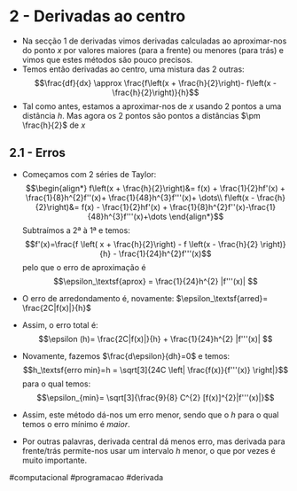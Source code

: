 # 2 - Derivadas ao centro
- Na secção 1 de derivadas vimos derivadas calculadas ao aproximar-nos do ponto $x$ por valores maiores (para a frente) ou menores (para trás) e vimos que estes métodos são pouco precisos.
- Temos então derivadas ao centro, uma mistura das 2 outras:
$$\frac{df}{dx} \approx \frac{f\left(x + \frac{h}{2}\right)- f\left(x - \frac{h}{2}\right)}{h}$$
- Tal como antes, estamos a aproximar-nos de $x$ usando 2 pontos a uma distância $h$. Mas agora os 2 pontos são pontos a distâncias $\pm \frac{h}{2}$ de $x$

## 2.1 - Erros
- Começamos com 2 séries de Taylor:
$$\begin{align*}
f\left(x + \frac{h}{2}\right)&= f(x) + \frac{1}{2}hf'(x) + \frac{1}{8}h^{2}f''(x)+ \frac{1}{48}h^{3}f'''(x)+ \dots\\
f\left(x - \frac{h}{2}\right)&= f(x) - \frac{1}{2}hf'(x) + \frac{1}{8}h^{2}f''(x)-\frac{1}{48}h^{3}f'''(x)+\dots
\end{align*}$$
Subtraímos a 2ª à 1ª e temos:
$$f'(x)=\frac{f \left( x + \frac{h}{2}\right) - f \left(x - \frac{h}{2} \right)}{h} - \frac{1}{24}h^{2}f'''(x)$$
pelo que o erro de aproximação é $$\epsilon_\textsf{aprox} = \frac{1}{24}h^{2} |f'''(x)| $$
- O erro de arredondamento é, novamente: $\epsilon_\textsf{arred}= \frac{2C|f(x)|}{h}$
- Assim, o erro total é:
$$\epsilon (h)= \frac{2C|f(x)|}{h} + \frac{1}{24}h^{2} |f'''(x)| $$

- Novamente, fazemos $\frac{d\epsilon}{dh}=0$ e temos:
$$h_\textsf{erro min}=h = \sqrt[3]{24C \left| \frac{f(x)}{f'''(x)} \right|}$$
para o qual temos:
$$\epsilon_{min}= \sqrt[3]{\frac{9}{8} C^{2} [f(x)]^{2}|f'''(x)|}$$

- Assim, este método dá-nos um erro menor, sendo que o $h$ para o qual temos o erro mínimo é _maior_.
- Por outras palavras, derivada central dá menos erro, mas derivada para frente/trás permite-nos usar um intervalo $h$ menor, o que por vezes é muito importante.

#computacional #programacao #derivada
